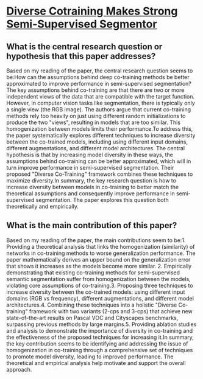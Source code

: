# [Diverse Cotraining Makes Strong Semi-Supervised Segmentor](https://arxiv.org/abs/2308.09281)

## What is the central research question or hypothesis that this paper addresses?

Based on my reading of the paper, the central research question seems to be:How can the assumptions behind deep co-training methods be better approximated to improve performance in semi-supervised segmentation?The key assumptions behind co-training are that there are two or more independent views of the data that are compatible with the target function. However, in computer vision tasks like segmentation, there is typically only a single view (the RGB image). The authors argue that current co-training methods rely too heavily on just using different random initializations to produce the two "views", resulting in models that are too similar. This homogenization between models limits their performance.To address this, the paper systematically explores different techniques to increase diversity between the co-trained models, including using different input domains, different augmentations, and different model architectures. The central hypothesis is that by increasing model diversity in these ways, the assumptions behind co-training can be better approximated, which will in turn improve performance in semi-supervised segmentation. Their proposed "Diverse Co-Training" framework combines these techniques to maximize diversity.In summary, the key research question is how to increase diversity between models in co-training to better match the theoretical assumptions and consequently improve performance in semi-supervised segmentation. The paper explores this question both theoretically and empirically.


## What is the main contribution of this paper?

Based on my reading of the paper, the main contributions seem to be:1. Providing a theoretical analysis that links the homogenization (similarity) of networks in co-training methods to worse generalization performance. The paper mathematically derives an upper bound on the generalization error that shows it increases as the models become more similar. 2. Empirically demonstrating that existing co-training methods for semi-supervised semantic segmentation suffer from homogenization between the models, violating core assumptions of co-training.3. Proposing three techniques to increase diversity between the co-trained models: using different input domains (RGB vs frequency), different augmentations, and different model architectures.4. Combining these techniques into a holistic "Diverse Co-training" framework with two variants (2-cps and 3-cps) that achieve new state-of-the-art results on Pascal VOC and Cityscapes benchmarks, surpassing previous methods by large margins.5. Providing ablation studies and analysis to demonstrate the importance of diversity in co-training and the effectiveness of the proposed techniques for increasing it.In summary, the key contribution seems to be identifying and addressing the issue of homogenization in co-training through a comprehensive set of techniques to promote model diversity, leading to improved performance. The theoretical and empirical analysis help motivate and support the overall approach.
